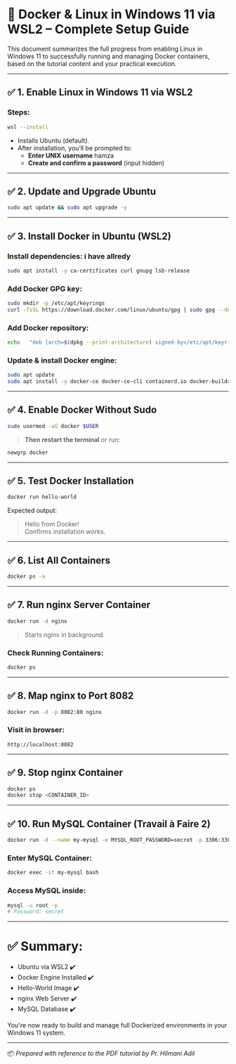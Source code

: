 
# 🐧 Docker & Linux in Windows 11 via WSL2 – Complete Setup Guide

This document summarizes the full progress from enabling Linux in Windows 11 to successfully running and managing Docker containers, based on the tutorial content and your practical execution.

---

## ✅ 1. Enable Linux in Windows 11 via WSL2

### Steps:
```bash
wsl --install
```
- Installs Ubuntu (default).
- After installation, you’ll be prompted to:
  - **Enter UNIX username** hamza
  - **Create and confirm a password** (input hidden) 

---

## ✅ 2. Update and Upgrade Ubuntu
```bash
sudo apt update && sudo apt upgrade -y
```

---

## ✅ 3. Install Docker in Ubuntu (WSL2)

### Install dependencies: i have allredy
```bash
sudo apt install -y ca-certificates curl gnupg lsb-release
```

### Add Docker GPG key:
```bash
sudo mkdir -p /etc/apt/keyrings
curl -fsSL https://download.docker.com/linux/ubuntu/gpg | sudo gpg --dearmor -o /etc/apt/keyrings/docker.gpg
```

### Add Docker repository:
```bash
echo   "deb [arch=$(dpkg --print-architecture) signed-by=/etc/apt/keyrings/docker.gpg] https://download.docker.com/linux/ubuntu   $(lsb_release -cs) stable" |   sudo tee /etc/apt/sources.list.d/docker.list > /dev/null
```

### Update & install Docker engine:
```bash
sudo apt update
sudo apt install -y docker-ce docker-ce-cli containerd.io docker-buildx-plugin docker-compose-plugin
```

---

## ✅ 4. Enable Docker Without Sudo
```bash
sudo usermod -aG docker $USER
```

> **Then restart the terminal** or run:
```bash
newgrp docker
```

---

## ✅ 5. Test Docker Installation
```bash
docker run hello-world
```

Expected output:
> Hello from Docker!  
> Confirms installation works.

---

## ✅ 6. List All Containers
```bash
docker ps -a
```

---

## ✅ 7. Run nginx Server Container
```bash
docker run -d nginx
```

> Starts nginx in background.

### Check Running Containers:
```bash
docker ps
```

---

## ✅ 8. Map nginx to Port 8082
```bash
docker run -d -p 8082:80 nginx
```

### Visit in browser:
```
http://localhost:8082
```

---

## ✅ 9. Stop nginx Container
```bash
docker ps
docker stop <CONTAINER_ID>
```

---

## ✅ 10. Run MySQL Container (Travail à Faire 2)

```bash
docker run -d --name my-mysql -e MYSQL_ROOT_PASSWORD=secret -p 3306:3306 mysql
```

### Enter MySQL Container:
```bash
docker exec -it my-mysql bash
```

### Access MySQL inside:
```bash
mysql -u root -p
# Password: secret
```

---

# ✅ Summary:
- Ubuntu via WSL2 ✔️
- Docker Engine Installed ✔️
- Hello-World Image ✔️
- nginx Web Server ✔️
- MySQL Database ✔️

You're now ready to build and manage full Dockerized environments in your Windows 11 system.

---

📦 *Prepared with reference to the PDF tutorial by Pr. Hilmani Adil*
